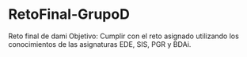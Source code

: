 # RetoFinal-GrupoD
Reto final de dami
Objetivo:
Cumplir con el reto asignado utilizando los conocimientos de las asignaturas EDE, SIS, PGR y BDAi.
